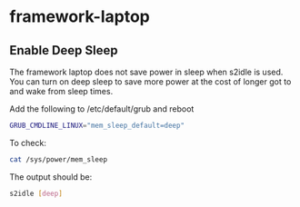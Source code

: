 # framework-laptop

## Enable Deep Sleep
The framework laptop does not save power in sleep when s2idle is used.
You can turn on deep sleep to save more power at the cost of longer got to and wake from sleep times.

Add the following to /etc/default/grub and reboot
```bash
GRUB_CMDLINE_LINUX="mem_sleep_default=deep"
```
To check:
```bash
cat /sys/power/mem_sleep
```
The output should be:
```bash
s2idle [deep]
```
